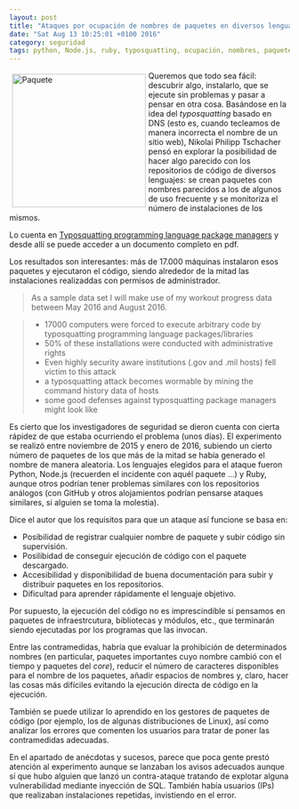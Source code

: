 ```yaml
---
layout: post
title: "Ataques por ocupación de nombres de paquetes en diversos lenguajes"
date: "Sat Aug 13 10:25:01 +0100 2016"
category: seguridad
tags: python, Node.js, ruby, typosquatting, ocupación, nombres, paquetes, módulos, ataques, programación, desarrollo
---
```




<a href="https://www.flickr.com/photos/fernand0/2137644411" title="Paquete"><img src="https://c1.staticflickr.com/3/2348/2137644411_23bae9346f_m.jpg" width="240"  alt="Paquete" style="float:left; margin:5px"></a>
Queremos que todo sea fácil: descubrir algo, instalarlo, que se ejecute sin problemas y pasar a pensar en otra cosa.
Basándose en la idea del *typosquatting* basado en DNS (esto es, cuando tecleamos de manera incorrecta el nombre de un sitio web), Nikolai Philipp Tschacher pensó en explorar la posibilidad de hacer algo parecido con los repositorios de código de diversos lenguajes: se crean paquetes con nombres parecidos a los de algunos de uso frecuente y se monitoriza el número de instalaciones de los mismos.

Lo cuenta en [Typosquatting programming language package managers](http://incolumitas.com/2016/06/08/typosquatting-package-managers/) y desde allí se puede acceder a un documento completo en pdf.

Los resultados son interesantes: más de 17.000 máquinas instalaron esos paquetes y ejecutaron el código, siendo alrededor de la mitad las instalaciones realizaddas con permisos de administrador.

> As a sample data set I will make use of my workout progress data between May 2016 and August 2016.

> - 17000 computers were forced to execute arbitrary code by typosquatting programming language packages/libraries
> - 50% of these installations were conducted with administrative rights
> - Even highly security aware institutions (.gov and .mil hosts) fell victim to this attack
> - a typosquatting attack becomes wormable by mining the command history data of hosts
> - some good defenses against typosquatting package managers might look like

Es cierto que los investigadores de seguridad se dieron cuenta con cierta rápidez de que estaba ocurriendo el problema (unos días). El experimento se realizó entre noviembre de 2015 y enero de 2016, subiendo un cierto número de paquetes de los que más de la mitad se había generado el nombre de manera aleatoria. Los lenguajes elegidos para el ataque fueron Python, Node.js (recuerden el incidente con aquél paquete ...) y Ruby, aunque otros podrían tener problemas similares con los repositorios análogos (con GitHub y otros alojamientos podrían pensarse ataques similares, si alguien se toma la molestia).

Dice el autor que los requisitos para que un ataque así funcione se basa en:

* Posibilidad de registrar cualquier nombre de paquete y subir código sin supervisión.
* Posilibidad de conseguir ejecución de código con el paquete descargado.
* Accesibilidad y disponibilidad de buena documentación para subir y distribuir paquetes en los repositorios.
* Dificultad para aprender rápidamente el lenguaje objetivo.

Por supuesto, la ejecución del código no es imprescindible si pensamos en paquetes de infraestrcutura, bibliotecas y módulos, etc., que terminarán siendo ejecutadas por los programas que las invocan.

Entre las contramedidas, habría que evaluar la prohibición de determinados nombres (en particular, paquetes importantes cuyo nombre cambió con el tiempo y paquetes del *core*), reducir el número de caracteres disponibles para el nombre de los paquetes, añadir espacios de nombres y, claro, hacer las cosas más difíciles evitando la ejecución directa de código en la ejecución.

También se puede utilizar lo aprendido en los gestores de paquetes de código (por ejemplo, los de algunas distribuciones de Linux), así como analizar los errores que comenten los usuarios para tratar de poner las contramedidas adecuadas.

En el apartado de anécdotas y sucesos, parece que poca gente prestó atención al experimento aunque se lanzaban los avisos adecuados aunque sí que hubo alguien que lanzó un contra-ataque tratando de explotar alguna vulnerabilidad mediante inyección de SQL.
También había usuarios (IPs) que realizaban instalaciones repetidas, invistiendo en el error.

